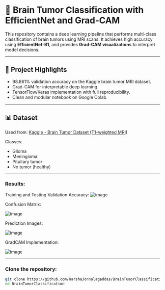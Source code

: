 # 🧠 Brain Tumor Classification with EfficientNet and Grad-CAM

This repository contains a deep learning pipeline that performs multi-class classification of brain tumors using MRI scans. It achieves high accuracy using **EfficientNet-B1**, and provides **Grad-CAM visualizations** to interpret model decisions.

---

## 🚀 Project Highlights
- 98.861% validation accuracy on the Kaggle brain tumor MRI dataset.
- Grad-CAM for interpretable deep learning.
- TensorFlow/Keras implementation with full reproducibility.
- Clean and modular notebook on Google Colab.

---

## 📊 Dataset

Used from: [Kaggle - Brain Tumor Dataset (T1-weighted MRI)](https://www.kaggle.com/datasets/masoudnickparvar/brain-tumor-mri-dataset)

Classes:
- Glioma
- Meningioma
- Pituitary tumor
- No tumor (healthy)

---
### Results:
Training and Testing Validation Accuracy:
![image](https://github.com/user-attachments/assets/38c22308-3eb5-43c0-acf1-a45dd04fad7f)


Confusion Matrix:

![image](https://github.com/user-attachments/assets/81db2940-35b7-4d91-8528-a4d24f336f8e)


Prediction Images:

![image](https://github.com/user-attachments/assets/da8fb11e-bd46-462d-bcbc-0576b53ab322)


GradCAM Implementation:

![image](https://github.com/user-attachments/assets/78aeb321-8b29-45fa-b2d8-7dba4d07ffea)

---

### Clone the repository:
```bash
git clone https://github.com/HarshaJonnalagaddas/BrainTumorClassification.git
cd BrainTumorClassification






